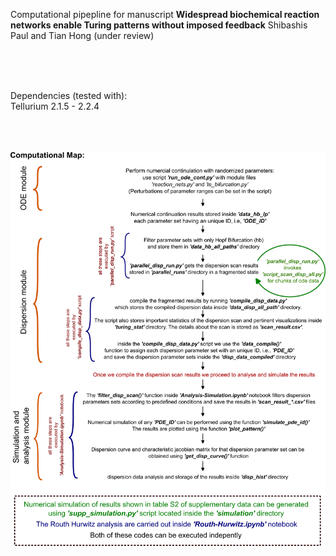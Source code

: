 Computational pipepline for manuscript **Widespread biochemical reaction networks enable Turing patterns without imposed feedback** 
Shibashis Paul and Tian Hong (under review)

<br><br><br>

Dependencies (tested with):<br>
Tellurium 2.1.5 - 2.2.4<br>

<br><br><br>
![alt text](https://github.com/shibashispaul32/Turing_Reaction_Networks/blob/main/comp_details(README).png?raw=true)
